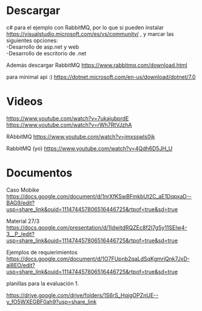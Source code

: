# Descargar
c# para el ejemplo con RabbitMQ, por lo que si pueden 
instalar https://visualstudio.microsoft.com/es/vs/community/ , y marcar las siguientes opciones:  
-Desarrollo de asp.net y web  
-Desarrollo de escritorio de .net

Además descargar RabbitMQ 
https://www.rabbitmq.com/download.html

para minimal api :)
https://dotnet.microsoft.com/en-us/download/dotnet/7.0

# Videos
https://www.youtube.com/watch?v=7ukajubprdE  
https://www.youtube.com/watch?v=rWh7RtVJzhA

RAbbitMQ
https://www.youtube.com/watch?v=jmxsswls0jk

RabbitMQ (yo)
https://www.youtube.com/watch?v=4Qdh6D5JH_U

# Documentos
Caso Mobike
https://docs.google.com/document/d/1nrXfKSwBFmkbUt2C_aE1DqpxaD--BAG9/edit?usp=share_link&ouid=111474457806516446725&rtpof=true&sd=true

Material 27/3
https://docs.google.com/presentation/d/1ldwitdRQZEc8f2I7g5y11SEIw4-3__P_/edit?usp=share_link&ouid=111474457806516446725&rtpof=true&sd=true

Ejemplos de requierimientos
https://docs.google.com/document/d/1O7FUpnb2qaLdSqKgmriQnk7JxD-al8EO/edit?usp=share_link&ouid=111474457806516446725&rtpof=true&sd=true

planillas para la evaluación 1. 

https://drive.google.com/drive/folders/1S6rS_HqjgOPZnUE--y_fO5WXEGBF0ah9?usp=share_link
